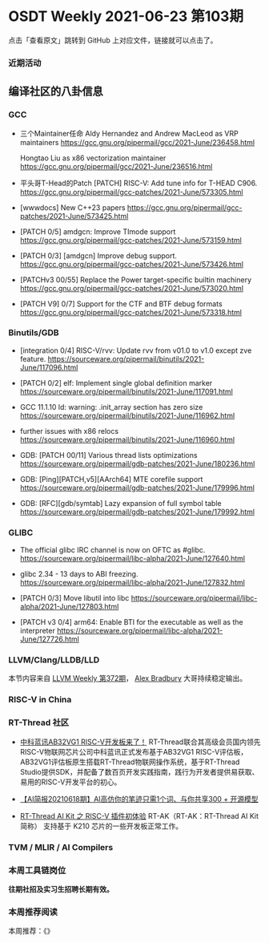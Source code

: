 # OSDT Weekly 2021-06-23 第103期

点击「查看原文」跳转到 GitHub 上对应文件，链接就可以点击了。

### 近期活动

## 编译社区的八卦信息

### GCC

- 三个Maintainer任命
  Aldy Hernandez and Andrew MacLeod as VRP maintainers
  https://gcc.gnu.org/pipermail/gcc/2021-June/236458.html

  Hongtao Liu as x86 vectorization maintainer
  https://gcc.gnu.org/pipermail/gcc/2021-June/236516.html

- 平头哥T-Head的Patch
  [PATCH] RISC-V: Add tune info for T-HEAD C906.
  https://gcc.gnu.org/pipermail/gcc-patches/2021-June/573305.html

- [wwwdocs] New C++23 papers
  https://gcc.gnu.org/pipermail/gcc-patches/2021-June/573425.html
- [PATCH 0/5] amdgcn: Improve TImode support
  https://gcc.gnu.org/pipermail/gcc-patches/2021-June/573159.html

- [PATCH 0/3] [amdgcn] Improve debug support.
  https://gcc.gnu.org/pipermail/gcc-patches/2021-June/573426.html

- [PATCHv3 00/55] Replace the Power target-specific builtin machinery
  https://gcc.gnu.org/pipermail/gcc-patches/2021-June/573020.html

- [PATCH V9] 0/7] Support for the CTF and BTF debug formats
  https://gcc.gnu.org/pipermail/gcc-patches/2021-June/573318.html

### Binutils/GDB

- [integration 0/4] RISC-V/rvv: Update rvv from v01.0 to v1.0 except zve feature.
  https://sourceware.org/pipermail/binutils/2021-June/117096.html

- [PATCH 0/2] elf: Implement single global definition marker
  https://sourceware.org/pipermail/binutils/2021-June/117091.html

- GCC 11.1.10 ld: warning: .init_array section has zero size
  https://sourceware.org/pipermail/binutils/2021-June/116962.html

- further issues with x86 relocs
  https://sourceware.org/pipermail/binutils/2021-June/116960.html

- GDB: [PATCH 00/11] Various thread lists optimizations
  https://sourceware.org/pipermail/gdb-patches/2021-June/180236.html

- GDB: [Ping][PATCH,v5][AArch64] MTE corefile support
  https://sourceware.org/pipermail/gdb-patches/2021-June/179996.html

- GDB: [RFC][gdb/symtab] Lazy expansion of full symbol table
  https://sourceware.org/pipermail/gdb-patches/2021-June/179992.html

### GLIBC

- The official glibc IRC channel is now on OFTC as #glibc.
  https://sourceware.org/pipermail/libc-alpha/2021-June/127640.html

- glibc 2.34 - 13 days to ABI freezing.
  https://sourceware.org/pipermail/libc-alpha/2021-June/127832.html

- [PATCH 0/3] Move libutil into libc
  https://sourceware.org/pipermail/libc-alpha/2021-June/127803.html

- [PATCH v3 0/4] arm64: Enable BTI for the executable as well as the interpreter
  https://sourceware.org/pipermail/libc-alpha/2021-June/127726.html

### LLVM/Clang/LLDB/LLD

本节内容来自 [LLVM Weekly 第372期](http://llvmweekly.org/issue/372)，
[Alex Bradbury](https://www.linkedin.com/in/alex-bradbury/) 大哥持续稳定输出。

### RISC-V in China

### RT-Thread 社区


- [中科蓝讯AB32VG1 RISC-V开发板来了！](https://mp.weixin.qq.com/s/kxUKoPSbE3-EhqrZAbewYA) RT-Thread联合其高级会员国内领先RISC-V物联网芯片公司中科蓝讯正式发布基于AB32VG1 RISC-V评估板，AB32VG1评估板原生搭载RT-Thread物联网操作系统，基于RT-Thread Studio提供SDK，并配备了数百页开发实践指南，践行为开发者提供易获取、易用的RISC-V开发平台的初心。

- [【AI简报20210618期】AI高仿你的笔迹只需1个词、与你共享300 + 开源模型
](https://mp.weixin.qq.com/s/zzRztAEMY1UP_rWLFUEx_w)

- [RT-Thread AI Kit 之 RISC-V 插件初体验](https://mp.weixin.qq.com/s/UMED8uHOiURJEhyJ_cLtBA) RT-AK（RT-AK：RT-Thread AI Kit 简称） 支持基于 K210 芯片的一些开发板正常工作。


### TVM / MLIR / AI Compilers

### 本周工具链岗位

**往期社招及实习生招聘长期有效。**

### 本周推荐阅读

本周推荐：《》
